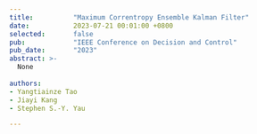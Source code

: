 ```yaml
---
title:          "Maximum Correntropy Ensemble Kalman Filter"
date:           2023-07-21 00:01:00 +0800
selected:       false
pub:            "IEEE Conference on Decision and Control"
pub_date:       "2023"
abstract: >-
  None
      
authors:
- Yangtiainze Tao
- Jiayi Kang
- Stephen S.-Y. Yau

---
```

